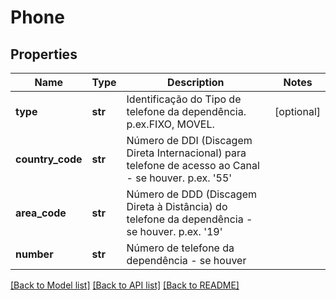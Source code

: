 # Phone

## Properties
Name | Type | Description | Notes
------------ | ------------- | ------------- | -------------
**type** | **str** | Identificação do Tipo de telefone da dependência. p.ex.FIXO, MOVEL. | [optional] 
**country_code** | **str** | Número de DDI (Discagem Direta Internacional) para  telefone de acesso ao Canal - se houver. p.ex. &#x27;55&#x27; | 
**area_code** | **str** | Número de DDD (Discagem Direta à Distância) do telefone da dependência - se houver. p.ex. &#x27;19&#x27; | 
**number** | **str** | Número de telefone da dependência - se houver | 

[[Back to Model list]](../README.md#documentation-for-models) [[Back to API list]](../README.md#documentation-for-api-endpoints) [[Back to README]](../README.md)


